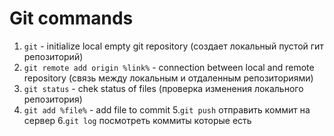 # Git commands
1. ```git``` - initialize local empty git repository (создает локальный пустой гит репозиторий)
2. ```git remote add origin %link%``` - connection between local and remote repository (связь между локальным и отдаленным репозиториями)
3. ```git status``` - chek status of files (проверка изменения локального репозитория)
4. ```git add %file%``` - add file to commit 
5.```git push``` отправить коммит на сервер
6.```git log``` посмотреть коммиты которые есть
